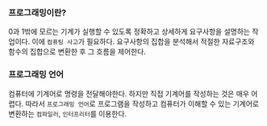 ### 프로그래밍이란?

0과 1밖에 모르는 기계가 실행할 수 있도록 정확하고 상세하게 요구사항을 설명하는 작업이다. 이에 `컴퓨팅 사고`가 필요하다. 요구사항의 집합을 분석해서 적절한 자료구조와 함수의 집합으로 변환한 후 그 흐름을 제어한다.

### 프로그래밍 언어

컴퓨터에 기계어로 명령을 전달해야한다. 하지만 직접 기계어를 작성하는 것은 매우 어렵다. 따라서 `프로그래밍 언어`로 프로그램을 작성하고 컴퓨터가 이해할 수 있는 기계어로 변환하는 `컴파일러`, `인터프리터`를 이용한다.
